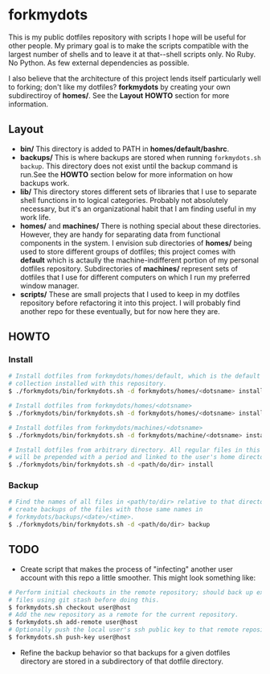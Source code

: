 # forkmydots
This is my public dotfiles repository with scripts I hope will be useful for
other people. My primary goal is to make the scripts compatible with the largest
number of shells and to leave it at that--shell scripts only. No Ruby. No
Python. As few external dependencies as possible. 

I also believe that the architecture of this project lends itself particularly
well to forking; don't like my dotfiles? **forkmydots** by creating your own
subdirectiroy of **homes/**. See the **Layout** **HOWTO** section for more
information.

## Layout
 - **bin/** This directory is added to PATH in **homes/default/bashrc**.
 - **backups/** This is where backups are stored when running `forkmydots.sh
   backup`. This directory does not exist until the backup command is run.See
   the **HOWTO** section below for more information on how backups work.
 - **lib/** This directory stores different sets of libraries that I use to
   separate shell functions in to logical categories. Probably not absolutely
   necessary, but it's an organizational habit that I am finding useful in my
   work life.
 - **homes/** and **machines/** There is nothing special about these
   directories. However, they are handy for separating data from functional
   components in the system. I envision sub directories of **homes/** being used
   to store different groups of dotfiles; this project comes with **default**
   which is actaully the machine-indifferent portion of my personal dotfiles
   repository. Subdirectories of **machines/** represent sets of dotfiles that I
   use for different computers on which I run my preferred window manager.
 - **scripts/** These are small projects that I used to keep in my dotfiles
   repository before refactoring it into this project. I will probably find
   another repo for these eventually, but for now here they are.

## HOWTO 

### Install
```sh
# Install dotfiles from forkmydots/homes/default, which is the default dotfiles
# collection installed with this repository.
$ ./forkmydots/bin/forkmydots.sh -d forkmydots/homes/<dotsname> install 

# Install dotfiles from forkmydots/homes/<dotsname>
$ ./forkmydots/bin/forkmydots.sh -d forkmydots/homes/<dotsname> install 

# Install dotfiles from forkmydots/machines/<dotsname>
$ ./forkmydots/bin/forkmydots.sh -d forkmydots/machine/<dotsname> install

# Install dotfiles from arbitrary directory. All regular files in this directory
# will be prepended with a period and linked to the user's home directory.
$ ./forkmydots/bin/forkmydots.sh -d <path/do/dir> install

```

### Backup
```sh
# Find the names of all files in <path/to/dir> relative to that directory, then
# create backups of the files with those same names in
# forkmydots/backups/<date>/<time>.
$ ./forkmydots/bin/forkmydots.sh -d <path/do/dir> backup
```

## TODO 
* Create script that makes the process of "infecting" another user account with
  this repo a little smoother. This might look something like:
```sh
# Perform initial checkouts in the remote repository; should back up existing
# files using git stash before doing this.
$ forkmydots.sh checkout user@host  
# Add the new repository as a remote for the current repository.
$ forkmydots.sh add-remote user@host  
# Optionally push the local user's ssh public key to that remote repository.
$ forkmydots.sh push-key user@host  
```
* Refine the backup behavior so that backups for a given dotfiles directory are
  stored in a subdirectory of that dotfile directory.
